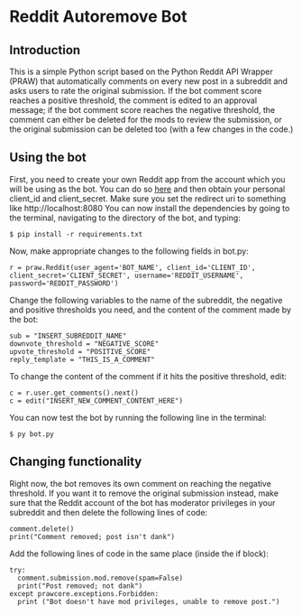 # Reddit Autoremove Bot
## Introduction
This is a simple Python script based on the Python Reddit API Wrapper (PRAW) that automatically comments on every new post in a subreddit and asks users to rate the original submission. If the bot comment score reaches a positive threshold, the comment is edited to an approval message; if the bot comment score reaches the negative threshold, the comment can either be deleted for the mods to review the submission, or the original submission can be deleted too (with a few changes in the code.)

## Using the bot
First, you need to create your own Reddit app from the account which you will be using as the bot. You can do so [here](https://ssl.reddit.com/prefs/apps/) and then obtain your personal client_id and client_secret. Make sure you set the redirect uri to something like http://localhost:8080
You can now install the dependencies by going to the terminal, navigating to the directory of the bot, and typing:
```
$ pip install -r requirements.txt
```

Now, make appropriate changes to the following fields in bot.py:
```
r = praw.Reddit(user_agent='BOT_NAME', client_id='CLIENT_ID', client_secret='CLIENT_SECRET', username='REDDIT_USERNAME', password='REDDIT_PASSWORD')
```

Change the following variables to the name of the subreddit, the negative and positive thresholds you need, and the content of the comment made by the bot:
``` 
sub = "INSERT_SUBREDDIT_NAME"
downvote_threshold = "NEGATIVE_SCORE"
upvote_threshold = "POSITIVE_SCORE"
reply_template = "THIS_IS_A_COMMENT"
```

To change the content of the comment if it hits the positive threshold, edit:
```
c = r.user.get_comments().next()
c = edit("INSERT_NEW_COMMENT_CONTENT_HERE")
```

You can now test the bot by running the following line in the terminal:
```
$ py bot.py
```

## Changing functionality
Right now, the bot removes its own comment on reaching the negative threshold. If you want it to remove the original submission instead, make sure that the Reddit account of the bot has moderator privileges in your subreddit and then delete the following lines of code:
```
comment.delete()
print("Comment removed; post isn't dank")
```

Add the following lines of code in the same place (inside the if block):
```
try:
  comment.submission.mod.remove(spam=False)
  print("Post removed; not dank")
except prawcore.exceptions.Forbidden:
  print ("Bot doesn't have mod privileges, unable to remove post.")
```
